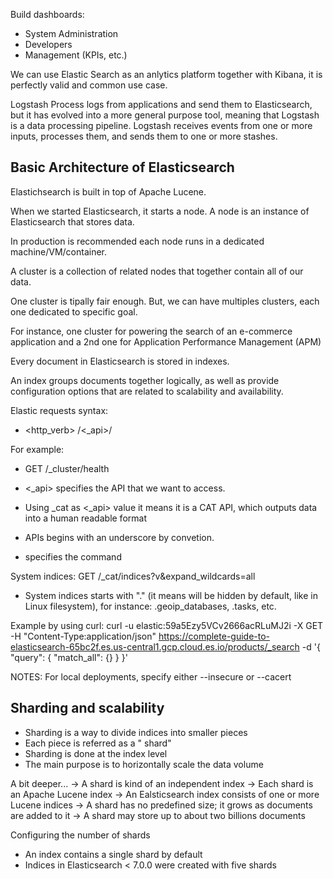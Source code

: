 Build dashboards:
- System Administration
- Developers
- Management (KPIs, etc.)

We can use Elastic Search as an anlytics platform together with Kibana, it is perfectly valid and common use case.

Logstash
Process logs from applications and send them to Elasticsearch, but it has evolved into a more general purpose tool, meaning that Logstash is a data processing pipeline.
Logstash receives events from one or more inputs, processes them, and sends them to one or more stashes.

Basic Architecture of Elasticsearch
-----------------------------------
Elastichsearch is built in top of Apache Lucene.

When we started Elasticsearch, it starts a node. 
A node is an instance of Elasticsearch that stores data.

In production is recommended each node runs in a dedicated machine/VM/container.

A cluster is a collection of related nodes that together contain all of our data.

One cluster is tipally fair enough. But, we can have multiples clusters, each one dedicated to specific goal.

For instance, one cluster for powering the search of an e-commerce application and a 2nd one for Application Performance Management (APM)

Every document in Elasticsearch is stored in indexes.

An index groups documents together logically, as well as provide configuration options that are related to scalability and availability.

Elastic requests syntax:
* <http_verb> /<_api>/<command>

For example:
* GET /_cluster/health

* <_api> specifies the API that we want to access.
* Using _cat as <_api> value it means it is a CAT API, which outputs data into a human readable format
* APIs begins with an underscore by convetion.
* <command> specifies the command

System indices:
GET /_cat/indices?v&expand_wildcards=all

* System indices starts with "." (it means will be hidden by default, like in Linux filesystem), for instance: .geoip_databases, .tasks, etc.

Example by using curl:
curl -u elastic:59a5Ezy5VCv2666acRLuMJ2i -X GET -H "Content-Type:application/json" https://complete-guide-to-elasticsearch-65bc2f.es.us-central1.gcp.cloud.es.io/products/_search -d '{ "query": { "match_all": {} } }'

NOTES: For local deployments, specify either --insecure or --cacert

Sharding and scalability
-------------------------
* Sharding is a way to divide indices into smaller pieces
* Each piece is referred as a " shard"
* Sharding is done at the index level
* The main purpose is to horizontally scale the data volume

A bit deeper...
-> A shard is kind of an independent index
-> Each shard is an Apache Lucene index
-> An Ealsticsearch index consists of one or more Lucene indices
-> A shard has no predefined size; it grows as documents are added to it
-> A shard may store up to about two billions documents

Configuring the number of shards
* An index contains a single shard by default
* Indices in Elasticsearch < 7.0.0 were created with five shards




